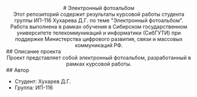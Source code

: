 <div align = "center"># Электронный фотоальбом</div>
<div align = "center">
Этот репозиторий содержит результаты курсовой работы студента группы ИП-116 Хухарева Д.Г. по теме "Электронный фотоальбом". Работа выполнена в рамках обучения в Сибирском государственном университете телекоммуникаций и информатики (СибГУТИ) при поддержке Министерства цифрового развития, связи и массовых коммуникаций РФ.
</div>
## Описание проекта
<div align = "center">
Проект представляет собой электронный фотоальбом, разработанный в рамках курсовой работы. 
</div>
## Автор

- Студент: Хухарев Д.Г.
- Группа: ИП-116
